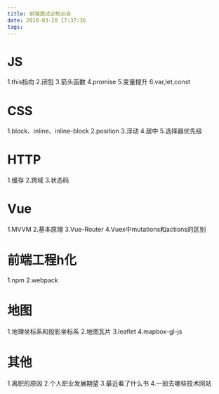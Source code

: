 ```yaml
---
title: 前端面试必知必会
date: 2018-03-20 17:37:36
tags:
---
```


# JS

1.this指向
2.闭包
3.箭头函数
4.promise
5.变量提升
6.var,let,const


# CSS
1.block、inline、inline-block
2.position
3.浮动
4.居中
5.选择器优先级


# HTTP
1.缓存
2.跨域
3.状态码


# Vue
1.MVVM
2.基本原理
3.Vue-Router
4.Vuex中mutations和actions的区别

# 前端工程h化
1.npm
2.webpack


# 地图
1.地理坐标系和投影坐标系
2.地图瓦片
3.leaflet
4.mapbox-gl-js


# 其他
1.离职的原因
2.个人职业发展期望
3.最近看了什么书
4.一般去哪些技术网站

